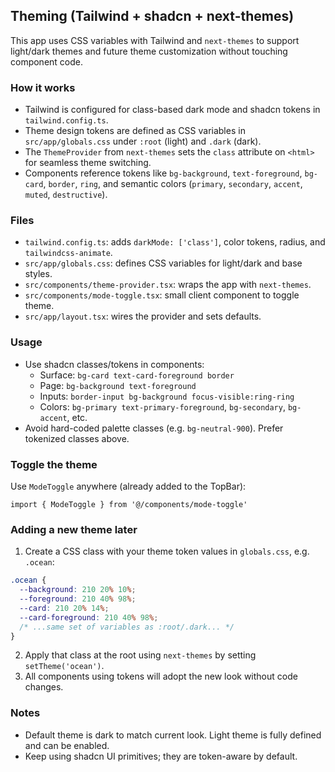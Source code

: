 ## Theming (Tailwind + shadcn + next-themes)

This app uses CSS variables with Tailwind and `next-themes` to support light/dark themes and future theme customization without touching component code.

### How it works
- Tailwind is configured for class-based dark mode and shadcn tokens in `tailwind.config.ts`.
- Theme design tokens are defined as CSS variables in `src/app/globals.css` under `:root` (light) and `.dark` (dark).
- The `ThemeProvider` from `next-themes` sets the `class` attribute on `<html>` for seamless theme switching.
- Components reference tokens like `bg-background`, `text-foreground`, `bg-card`, `border`, `ring`, and semantic colors (`primary`, `secondary`, `accent`, `muted`, `destructive`).

### Files
- `tailwind.config.ts`: adds `darkMode: ['class']`, color tokens, radius, and `tailwindcss-animate`.
- `src/app/globals.css`: defines CSS variables for light/dark and base styles.
- `src/components/theme-provider.tsx`: wraps the app with `next-themes`.
- `src/components/mode-toggle.tsx`: small client component to toggle theme.
- `src/app/layout.tsx`: wires the provider and sets defaults.

### Usage
- Use shadcn classes/tokens in components:
  - Surface: `bg-card text-card-foreground border`
  - Page: `bg-background text-foreground`
  - Inputs: `border-input bg-background focus-visible:ring-ring`
  - Colors: `bg-primary text-primary-foreground`, `bg-secondary`, `bg-accent`, etc.
- Avoid hard-coded palette classes (e.g. `bg-neutral-900`). Prefer tokenized classes above.

### Toggle the theme
Use `ModeToggle` anywhere (already added to the TopBar):

```tsx
import { ModeToggle } from '@/components/mode-toggle'
```

### Adding a new theme later
1) Create a CSS class with your theme token values in `globals.css`, e.g. `.ocean`:
```css
.ocean {
  --background: 210 20% 10%;
  --foreground: 210 40% 98%;
  --card: 210 20% 14%;
  --card-foreground: 210 40% 98%;
  /* ...same set of variables as :root/.dark... */
}
```
2) Apply that class at the root using `next-themes` by setting `setTheme('ocean')`.
3) All components using tokens will adopt the new look without code changes.

### Notes
- Default theme is dark to match current look. Light theme is fully defined and can be enabled.
- Keep using shadcn UI primitives; they are token-aware by default.

